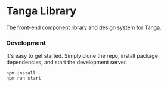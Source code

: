 # Tanga Library
The front-end component library and design system for Tanga.

### Development
It's easy to get started. Simply clone the repo, install package dependencies, and start the development server.

```
npm install
npm run start
```
